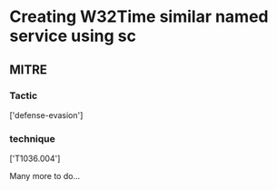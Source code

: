 # Creating W32Time similar named service using sc

## MITRE

### Tactic
['defense-evasion']

### technique
['T1036.004']

Many more to do...
